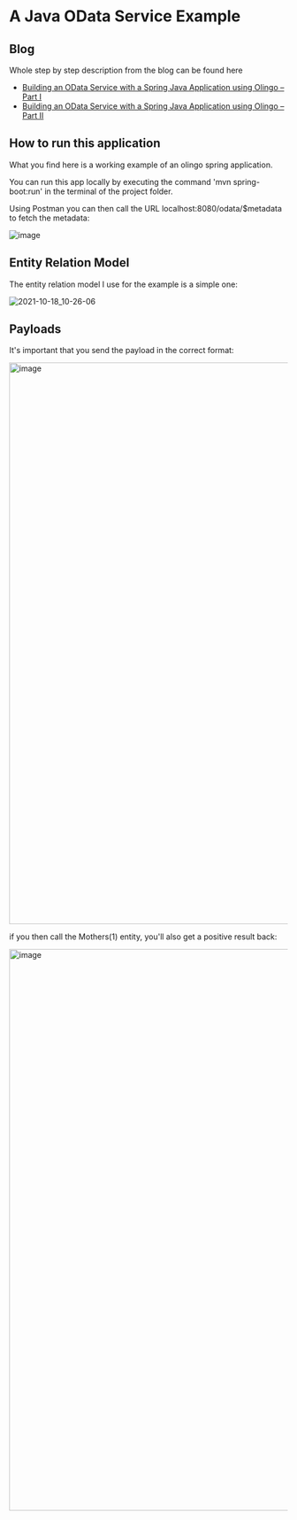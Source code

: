 # A Java OData Service Example

## Blog 

Whole step by step description from the blog can be found here
- [Building an OData Service with a Spring Java Application using Olingo – Part I](https://blogs.sap.com/2021/10/29/building-an-odata-service-with-a-spring-java-application-using-olingo-part-i/)
- [Building an OData Service with a Spring Java Application using Olingo – Part II](https://blogs.sap.com/2022/01/17/building-an-odata-service-with-a-spring-java-application-using-olingo-part-ii/)


## How to run this application

What you find here is a working example of an olingo spring application.

You can run this app locally by executing the command 'mvn spring-boot:run' in the terminal of the project folder.

Using Postman you can then call the URL localhost:8080/odata/$metadata to fetch the metadata:

![image](https://user-images.githubusercontent.com/19994604/138900236-f6ba4cca-c3e4-49ea-97c3-e80e5835aa7d.png)


## Entity Relation Model
The entity relation model I use for the example is a simple one:

![2021-10-18_10-26-06](https://user-images.githubusercontent.com/19994604/138327882-76404655-f383-46e6-82af-677560b5ccee.png)


## Payloads

It's important that you send the payload in the correct format:

<img width="1015" alt="image" src="https://user-images.githubusercontent.com/19994604/167310946-febc1bc1-e898-4d31-aa94-efb423e69d1d.png">

if you then call the Mothers(1) entity, you'll also get a positive result back:

<img width="1015" alt="image" src="https://user-images.githubusercontent.com/19994604/167310988-142c61c2-49ab-487d-927e-0f6edd1e6376.png">

